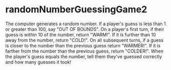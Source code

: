 # randomNumberGuessingGame2

The computer generates a random number.
If a player's guess is less than 1 or greater than 100, say "OUT OF BOUNDS".
On a player's first turn, if their guess is within 10 of the number, return "WARM!".
If it is further than 10 away from the number, return "COLD!".
On all subsequent turns, if a guess is closer to the number than the previous guess return "WARMER!".
If it is farther from the number than the previous guess, return "COLDER!".
When the player's guess equals the number, tell them they've guessed correctly and how many guesses it took!
